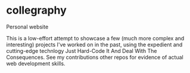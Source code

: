 # collegraphy
Personal website

This is a low-effort attempt to showcase a few (much more complex and interesting) projects I've worked on in the past, using the expedient and cutting-edge technlogy Just Hard-Code It And Deal With The Consequences. See my contributions other repos for evidence of actual web development skills.
